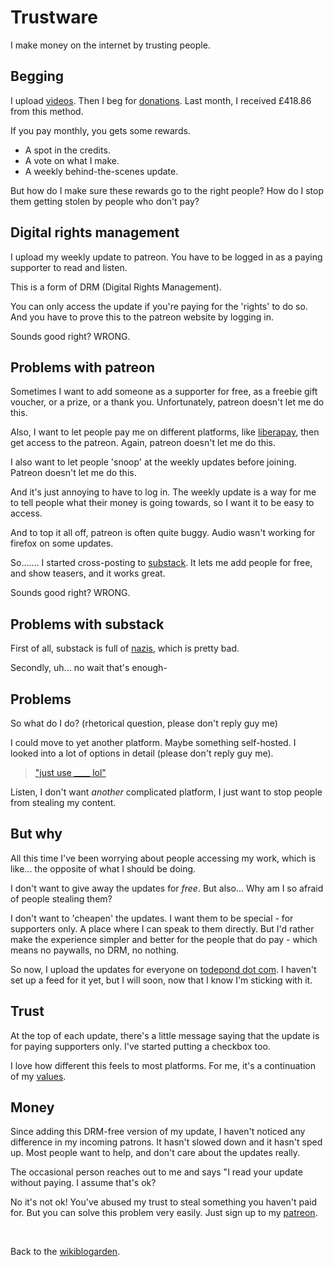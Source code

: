 # Trustware

I make money on the internet by trusting people.

## Begging

I upload [videos](https://youtube.com/@TodePond). Then I beg for [donations](https://patreon.com/TodePond). Last month, I received £418.86 from this method.

If you pay monthly, you gets some rewards.

- A spot in the credits.
- A vote on what I make.
- A weekly behind-the-scenes update.

But how do I make sure these rewards go to the right people? How do I stop them getting stolen by people who don't pay?

## Digital rights management

I upload my weekly update to patreon. You have to be logged in as a paying supporter to read and listen. 

This is a form of DRM (Digital Rights Management).

You can only access the update if you're paying for the 'rights' to do so. And you have to prove this to the patreon website by logging in.

Sounds good right? WRONG.

## Problems with patreon

Sometimes I want to add someone as a supporter for free, as a freebie gift voucher, or a prize, or a thank you. Unfortunately, patreon doesn't let me do this.

Also, I want to let people pay me on different platforms, like [liberapay](https://liberapay.com/TodePond), then get access to the patreon. Again, patreon doesn't let me do this.

I also want to let people 'snoop' at the weekly updates before joining. Patreon doesn't let me do this.

And it's just annoying to have to log in. The weekly update is a way for me to tell people what their money is going towards, so I want it to be easy to access.

And to top it all off, patreon is often quite buggy. Audio wasn't working for firefox on some updates.

So....... I started cross-posting to [substack](https://todepond.substack.com). It lets me add people for free, and show teasers, and it works great.

Sounds good right? WRONG.

## Problems with substack

First of all, substack is full of [nazis](https://www.theatlantic.com/ideas/archive/2023/11/substack-extremism-nazi-white-supremacy-newsletters/676156/), which is pretty bad.

Secondly, uh... no wait that's enough-

## Problems

So what do I do? (rhetorical question, please don't reply guy me)

I could move to yet another platform. Maybe something self-hosted. I looked into a lot of options in detail (please don't reply guy me).

> ["just use \_\_\_\_ lol"](/wikiblogarden/better-computing/just/)

Listen, I don't want *another* complicated platform, I just want to stop people from stealing my content.

## But why

All this time I've been worrying about people accessing my work, which is like... the opposite of what I should be doing.

I don't want to give away the updates for *free*. But also... Why am I so afraid of people stealing them?

I don't want to 'cheapen' the updates. I want them to be special - for supporters only. A place where I can speak to them directly. But I'd rather make the experience simpler and better for the people that do pay - which means no paywalls, no DRM, no nothing.

So now, I upload the updates for everyone on [todepond dot com](/pondcast). I haven't set up a feed for it yet, but I will soon, now that I know I'm sticking with it.

## Trust

At the top of each update, there's a little message saying that the update is for paying supporters only. I've started putting a checkbox too.

I love how different this feels to most platforms. For me, it's a continuation of my [values](/wikiblogarden/art/why-bother/).

## Money

Since adding this DRM-free version of my update, I haven't noticed any difference in my incoming patrons. It hasn't slowed down and it hasn't sped up. Most people want to help, and don't care about the updates really.

The occasional person reaches out to me and says "I read your update without paying. I assume that's ok?

No it's not ok! You've abused my trust to steal something you haven't paid for. But you can solve this problem very easily. Just sign up to my [patreon](https://patreon.com/todepond).

<br>

Back to the [wikiblogarden](/wikiblogarden).
